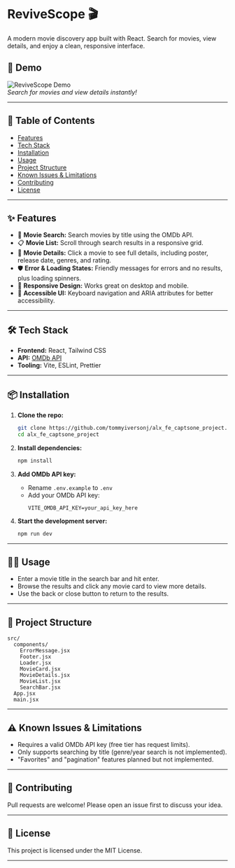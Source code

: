 # ReviveScope 🎬

A modern movie discovery app built with React. Search for movies, view details, and enjoy a clean, responsive interface.

## 🚀 Demo

![ReviveScope Demo](demo-screenshot.png)  
*Search for movies and view details instantly!*

---

## 📝 Table of Contents

- [Features](#features)
- [Tech Stack](#tech-stack)
- [Installation](#installation)
- [Usage](#usage)
- [Project Structure](#project-structure)
- [Known Issues & Limitations](#known-issues--limitations)
- [Contributing](#contributing)
- [License](#license)

---

## ✨ Features

- 🔎 **Movie Search:** Search movies by title using the OMDb API.
- 📋 **Movie List:** Scroll through search results in a responsive grid.
- 🎥 **Movie Details:** Click a movie to see full details, including poster, release date, genres, and rating.
- 🛡 **Error & Loading States:** Friendly messages for errors and no results, plus loading spinners.
- 📱 **Responsive Design:** Works great on desktop and mobile.
- 🎨 **Accessible UI:** Keyboard navigation and ARIA attributes for better accessibility.

---

## 🛠 Tech Stack

- **Frontend:** React, Tailwind CSS
- **API:** [OMDb API](https://www.omdbapi.com/)
- **Tooling:** Vite, ESLint, Prettier

---

## 📦 Installation

1. **Clone the repo:**
   ```bash
   git clone https://github.com/tommyiversonj/alx_fe_captsone_project.git
   cd alx_fe_captsone_project
   ```

2. **Install dependencies:**
   ```bash
   npm install
   ```

3. **Add OMDb API key:**
   - Rename `.env.example` to `.env`
   - Add your OMDb API key:
     ```
     VITE_OMDB_API_KEY=your_api_key_here
     ```

4. **Start the development server:**
   ```bash
   npm run dev
   ```

---

## 🧑‍💻 Usage

- Enter a movie title in the search bar and hit enter.
- Browse the results and click any movie card to view more details.
- Use the back or close button to return to the results.

---

## 📁 Project Structure

```
src/
  components/
    ErrorMessage.jsx
    Footer.jsx
    Loader.jsx
    MovieCard.jsx
    MovieDetails.jsx
    MovieList.jsx
    SearchBar.jsx
  App.jsx
  main.jsx
```

---

## ⚠️ Known Issues & Limitations

- Requires a valid OMDb API key (free tier has request limits).
- Only supports searching by title (genre/year search is not implemented).
- "Favorites" and "pagination" features planned but not implemented.

---

## 🤝 Contributing

Pull requests are welcome! Please open an issue first to discuss your idea.

---

## 📄 License

This project is licensed under the MIT License.

---

```
